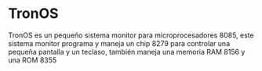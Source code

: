 # TronOS
TronOS es un pequeño sistema monitor para microprocesadores 8085, este sistema monitor programa y maneja un chip 8279 para controlar una pequeña pantalla y un teclaso, también maneja una memoria RAM 8156 y una ROM 8355
